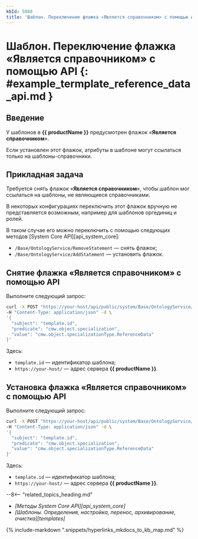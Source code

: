 ```yaml
---
kbId: 5088
title: 'Шаблон. Переключение флажка «Является справочником» с помощью API'
---
```


# Шаблон. Переключение флажка «Является справочником» с помощью API {: #example_termplate_reference_data_api.md }

## Введение

У шаблонов в **{{ productName }}** предусмотрен флажок «**Является справочником**».

Если установлен этот флажок, атрибуты в шаблоне могут ссылаться только на шаблоны-справочники.

## Прикладная задача

Требуется снять флажок «**Является справочником**», чтобы шаблон мог ссылаться на шаблоны, не являющиеся справочниками.

В некоторых конфигурациях переключить этот флажок вручную не представляется возможным, например для шаблонов оргединиц и ролей.

В таком случае его можно переключить с помощью следующих методов [System Core API][api_system_core]:

- `/Base/OntologyService/RemoveStatement` — снять флажок;
- `/Base/OntologyService/AddStatement` — установить флажок.

## Снятие флажка «Является справочником» с помощью API

Выполните следующий запрос:

``` sh
curl -X POST "https://your-host/api/public/system/Base/OntologyService/AddStatement" \
-H "Content-Type: application/json" -d \
'{
  "subject": "template.id",
  "predicate": "cmw.object.specialization",
  "value": "cmw.object.specializationType.ReferenceData"
}'
```

Здесь:

- `template.id` — идентификатор шаблона;
- `https://your-host/` — адрес сервера **{{ productName }}**.

## Установка флажка «Является справочником» с помощью API

Выполните следующий запрос:

``` sh
curl -X POST "https://your-host/api/public/system/Base/OntologyService/AddStatement" \
-H "Content-Type: application/json" -d \
'{
  "subject": "template.id",
  "predicate": "cmw.object.specialization",
  "value": "cmw.object.specializationType.ReferenceData"
}'
```

Здесь:

- `template.id` — идентификатор шаблона;
- `https://your-host/` — адрес сервера **{{ productName }}**.

<div class="relatedTopics" markdown="block">

--8<-- "related_topics_heading.md"

- _[Методы System Core API][api_system_core]_
- _[Шаблоны. Определения, настройка, перенос, архивирование, очистка][templates]_

</div>

{% include-markdown ".snippets/hyperlinks_mkdocs_to_kb_map.md" %}
